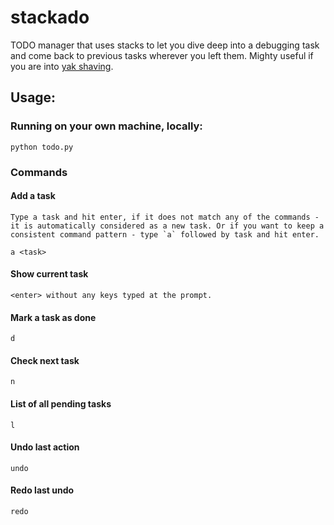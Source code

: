 stackado
========

TODO manager that uses stacks to let you dive deep into a debugging task and
come back to previous tasks wherever you left them. Mighty useful if you are
into [yak shaving](http://www.hanselman.com/blog/YakShavingDefinedIllGetThatDoneAsSoonAsIShaveThisYak.aspx).

## Usage:

### Running on your own machine, locally:

    python todo.py

### Commands

#### Add a task

    Type a task and hit enter, if it does not match any of the commands - 
    it is automatically considered as a new task. Or if you want to keep a
    consistent command pattern - type `a` followed by task and hit enter.
    
    a <task>

#### Show current task
    <enter> without any keys typed at the prompt.

#### Mark a task as done
    d

#### Check next task
    n

#### List of all pending tasks
    l

#### Undo last action
    undo

#### Redo last undo
    redo

